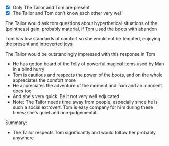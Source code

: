- [x] Only The Tailor and Tom are present
- [x] The Tailor and Tom don't know each other very well

The Tailor would ask tom questions about hyperthetical situations of the (pointness) gain, probably material, if Tom used the boots with abandon

Tom has low standards of comfort so she would not be tempted, enjoying the present and introverted joys

The Tailor would be outstandingly impressed with this response in Tom
  - He has gotton board of the folly of powerful magical items used by Man in a blind hurry
  - Tom is cautious and respects the power of the boots, and on the whole appreciates the comfort more
  - He appreciates the adventure of the moment and Tom and an innocent does too
  - And she's very quick. Be it not very well edjucated
  - Note: The Tailor needs time away from people, especially since he is such a social extrovert. Tom is easy company for him during these times; she's quiet and non-judgemental.

Summary:
- The Tailor respects Tom significantly and would follow her probably anywhere
